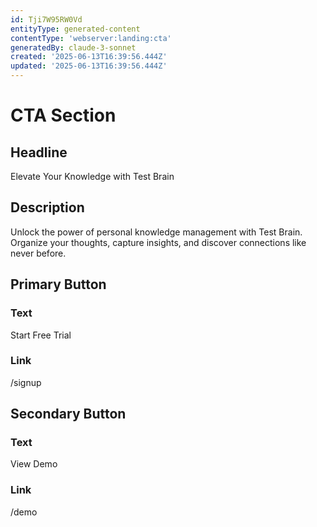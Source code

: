 ```yaml
---
id: Tji7W95RW0Vd
entityType: generated-content
contentType: 'webserver:landing:cta'
generatedBy: claude-3-sonnet
created: '2025-06-13T16:39:56.444Z'
updated: '2025-06-13T16:39:56.444Z'
---
```

# CTA Section

## Headline
Elevate Your Knowledge with Test Brain

## Description
Unlock the power of personal knowledge management with Test Brain. Organize your thoughts, capture insights, and discover connections like never before.

## Primary Button
### Text
Start Free Trial

### Link
/signup

## Secondary Button
### Text
View Demo

### Link
/demo
